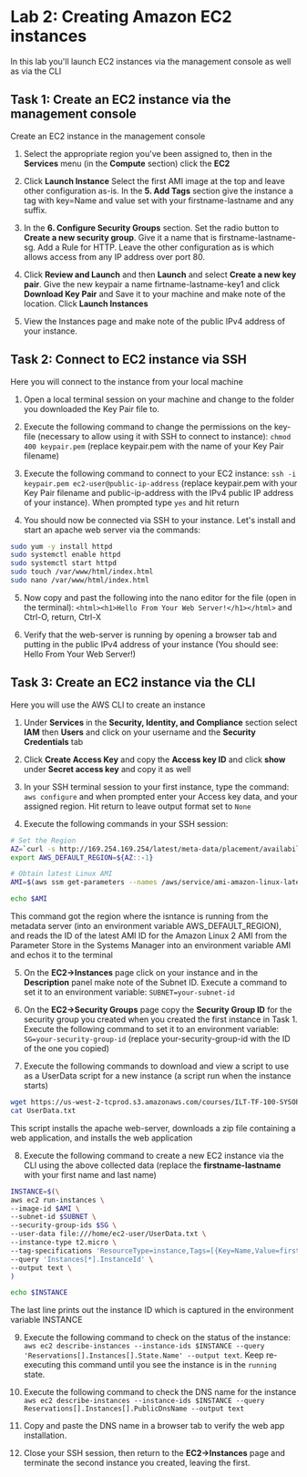 # Lab 2: Creating Amazon EC2 instances
In this lab you'll launch EC2 instances via the management console as well as via the CLI

## Task 1: Create an EC2 instance via the management console
Create an EC2 instance in the management console

1. Select the appropriate region you've been assigned to, then in the **Services** menu (in the **Compute** section) click the **EC2**

2. Click **Launch Instance** Select the first AMI image at the top and leave other configuration as-is.  In the **5. Add Tags** section give the instance a tag with key=Name
and value set with your firstname-lastname and any suffix.

3. In the **6. Configure Security Groups** section. Set the radio button to **Create a new security group**.  Give it a name that is firstname-lastname-sg.  Add a Rule for HTTP.  Leave the other configuration as is which allows access from any IP address over port 80.

4. Click **Review and Launch** and then **Launch** and select **Create a new key pair**.  Give the new keypair a name firtname-lastname-key1 and click **Download Key Pair** and
Save it to your machine and make note of the location.  Click **Launch Instances**

5. View the Instances page and make note of the public IPv4 address of your instance.  

## Task 2: Connect to EC2 instance via SSH
Here you will connect to the instance from your local machine

1. Open a local terminal session on your machine and change to the folder you downloaded the Key Pair file to.

2. Execute the following command to change the permissions on the key-file (necessary to allow using it with SSH to connect to instance): `chmod 400 keypair.pem` (replace keypair.pem with the name of your Key Pair filename)

3. Execute the following command to connect to your EC2 instance: `ssh -i keypair.pem ec2-user@public-ip-address` (replace keypair.pem with your Key Pair filename and public-ip-address with the IPv4 public IP address of your instance).  When prompted type `yes` and hit return

4. You should now be connected via SSH to your instance.  Let's install and start an apache web server via the commands:

```bash
sudo yum -y install httpd
sudo systemctl enable httpd
sudo systemctl start httpd
sudo touch /var/www/html/index.html
sudo nano /var/www/html/index.html
```

5. Now copy and past the following into the nano editor for the file (open in the terminal): `<html><h1>Hello From Your Web Server!</h1></html>` and Ctrl-O, return, Ctrl-X

6.  Verify that the web-server is running by opening a browser tab and putting in the public IPv4 address of your instance (You should see: Hello From Your Web Server!)

## Task 3: Create an EC2 instance via the CLI
Here you will use the AWS CLI to create an instance

1. Under **Services** in the **Security, Identity, and Compliance** section select **IAM** then **Users** and click on your username and the **Security Credentials** tab

2. Click **Create Access Key** and copy the **Access key ID** and click **show** under **Secret access key** and copy it as well

3. In your SSH terminal session to your first instance, type the command: `aws configure` and when prompted enter your Access key data, and your assigned region.  Hit return to leave output format set to `None`

4. Execute the following commands in your SSH session:

```bash
# Set the Region
AZ=`curl -s http://169.254.169.254/latest/meta-data/placement/availability-zone`
export AWS_DEFAULT_REGION=${AZ::-1}

# Obtain latest Linux AMI
AMI=$(aws ssm get-parameters --names /aws/service/ami-amazon-linux-latest/amzn2-ami-hvm-x86_64-gp2 --query 'Parameters[0].[Value]' --output text)

echo $AMI
```

This command got the region where the isntance is running from the metadata server (into an environment variable AWS_DEFAULT_REGION), and reads the ID of the latest AMI ID for the Amazon Linux 2 AMI from the Parameter Store in the Systems Manager into an environment variable AMI and echos it to the terminal

5. On the **EC2->Instances** page click on your instance and in the **Description** panel make note of the Subnet ID.  Execute a command to set it to an environment variable: `SUBNET=your-subnet-id`

6. On the **EC2->Security Groups** page copy the **Security Group ID** for the security group you created when you created the first instance in Task 1.  Execute the following command
to set it to an environment variable: `SG=your-security-group-id` (replace your-security-group-id with the ID of the one you copied)

7. Execute the following commands to download and view a script to use as a UserData script for a new instance (a script run when the instance starts)

```bash
wget https://us-west-2-tcprod.s3.amazonaws.com/courses/ILT-TF-100-SYSOPS/v3.3.6/lab-2-ec2-linux/scripts/UserData.txt
cat UserData.txt
```

This script installs the apache web-server, downloads a zip file containing a web application, and installs the web application

8. Execute the following command to create a new EC2 instance via the CLI using the above collected data (replace the **firstname-lastname** with your first name and last name)

```bash
INSTANCE=$(\
aws ec2 run-instances \
--image-id $AMI \
--subnet-id $SUBNET \
--security-group-ids $SG \
--user-data file:///home/ec2-user/UserData.txt \
--instance-type t2.micro \
--tag-specifications 'ResourceType=instance,Tags=[{Key=Name,Value=firstname-lastname-web-server}]' \
--query 'Instances[*].InstanceId' \
--output text \
)

echo $INSTANCE
```

The last line prints out the instance ID which is captured in the environment variable INSTANCE

9. Execute the following command to check on the status of the instance: `aws ec2 describe-instances --instance-ids $INSTANCE --query 'Reservations[].Instances[].State.Name' --output text`.  Keep re-executing this command until you see the instance is in the `running` state.

10. Execute the following command to check the DNS name for the instance `aws ec2 describe-instances --instance-ids $INSTANCE --query Reservations[].Instances[].PublicDnsName --output text`

11. Copy and paste the DNS name in a browser tab to verify the web app installation.

12. Close your SSH session, then return to the **EC2->Instances** page and terminate the second instance you created, leaving the first.